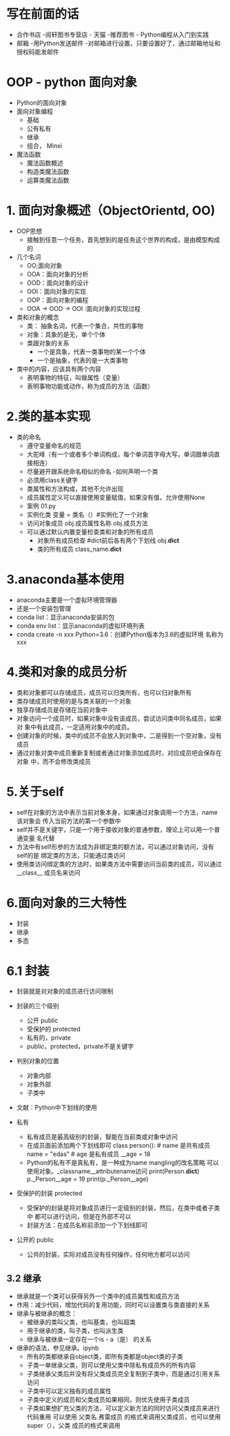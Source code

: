 # 写在前面的话
- 合作书店 
    -阅轩图书专营店 - 天猫
    -推荐图书 - Python编程从入门到实践
- 邮箱
    -用Python发送邮件
    -对邮箱进行设置，只要设置好了，通过邮箱地址和授权码能发邮件

# OOP - python 面向对象
- Python的面向对象
- 面向对象编程
    - 基础
    - 公有私有
    - 继承
    - 组合， Minxi
- 魔法函数
    - 魔法函数概述
    - 构造类魔法函数
    - 运算类魔法函数
# 1. 面向对象概述（ObjectOrientd, OO)
- OOP思想
    - 接触到任意一个任务，首先想到的是任务这个世界的构成，是由模型构成的
- 几个名词
    - OO;面向对象
    - OOA：面向对象的分析
    - OOD：面向对象的设计
    - OOI：面向对象的实现
    - OOP：面向对象的编程
    - OOA -> OOD -> OOI :面向对象的实现过程
- 类和对象的概念
    - 类： 抽象名词，代表一个集合，共性的事物 
    - 对象：具象的是无，单个个体
    - 类跟对象的关系
        - 一个是具象，代表一类事物的某一个个体
        - 一个是抽象，代表的是一大类事物
- 类中的内容，应该具有两个内容
    - 表明事物的特征，叫做属性（变量）
    - 表明事物功能或动作，称为成员的方法（函数）
# 2.类的基本实现
- 类的命名
    - 遵守变量命名的规范
    - 大驼峰（有一个或者多个单词构成，每个单词首字母大写，单词跟单词直接相连）
    - 尽量避开跟系统命名相似的命名
-如何声明一个类
    - 必须用class关键字
    - 类属性和方法构成，其他不允许出现
    - 成员属性定义可以直接使用变量赋值，如果没有值，允许使用None
    - 案例 01.py
    - 实例化类
        变量 = 类名（）#实例化了一个对象
    - 访问对象成员
        obj.成员属性名称
        obj.成员方法
    - 可以通过默认内置变量检查类和对象的所有成员
        - 对象所有成员检查
                #dict前后各有两个下划线
                obj.__dict__
        - 类的所有成员
                class_name.__dict__
    
# 3.anaconda基本使用
- anaconda主要是一个虚拟环境管理器
- 还是一个安装包管理
- conda list：显示anaconda安装的包
- conda env list：显示anaconda的虚拟环境列表
- conda create -n xxx Python=3.6：创建Python版本为3.6的虚拟环境 名称为xxx
# 4.类和对象的成员分析
- 类和对象都可以存储成员，成员可以归类所有，也可以归对象所有
- 类存储成员时使用的是与类关联的一个对象
- 独享存储成员是存储在当前对象中
- 对象访问一个成员时，如果对象中没有该成员，尝试访问类中同名成员，如果对
象中有此成员，一定适用对象中的成员。
- 创建对象的时候，类中的成员不会放入到对象中，二是得到一个空对象，没有成员
- 通过对象对类中成员重新复制或者通过对象添加成员时，对应成员吧会保存在对象
中，而不会修改类成员
# 5.关于self
- self在对象的方法中表示当前对象本身，如果通过对象调用一个方法，name该对象会
传入当前方法的第一个参数中
- self并不是关键字，只是一个用于接收对象的普通参数，理论上可以用一个普通变量
名代替
- 方法中有self形参的方法成为非绑定类的额方法，可以通过对象访问，没有self的是
绑定类的方法，只能通过类访问
- 使用类访问绑定类的方法时，如果类方法中需要访问当前类的成员，可以通过__class__
成员名来访问
# 6.面向对象的三大特性
- 封装
- 继承
- 多态
# 6.1 封装
- 封装就是对对象的成员进行访问限制
- 封装的三个级别
    - 公开 public
    - 受保护的 protected
    - 私有的，private
    - public，protected，private不是关键字
- 判别对象的位置
    - 对象内部
    - 对象外部
    - 子类中
- 文献：Python中下划线的使用
- 私有
    - 私有成员是最高级别的封装，智能在当前类或对象中访问
    - 在成员面前添加两个下划线即可
            class person():
                # name 是共有成员
                name = "edas"
                # age 是私有成员
                __age = 18
    - Python的私有不是真私有，是一种成为name mangling的改名策略
    可以使用对象。_classname__attributename访问
    print(Person.__dict__)
    p._Person__age = 19
    print(p._Person__age)

- 受保护的封装 protected
    - 受保护的封装是将对象成员进行一定级别的封装，然后，在类中或者子类中
    都可以进行访问，但是在外部不可以
    - 封装方法：在成员名称前添加一个下划线即可
- 公开的 public
    - 公共的封装，实际对成员没有任何操作，任何地方都可以访问
## 3.2 继承
- 继承就是一个类可以获得另外一个类中的成员属性和成员方法
- 作用：减少代码，增加代码的复用功能，同时可以设置类与类直接的关系
- 继承与被继承的概念：
    - 被继承的类叫父类，也叫基类，也叫超类
    - 用于继承的类，叫子类，也叫派生类
    - 继承与被继承一定存在一个is - a（是） 的关系
- 继承的语法，参见继承。ipynb
    - 所有的类都继承自object类，即所有类都是object类的子类
    - 子类一单继承父类，则可以使用父类中除私有成员外的所有内容
    - 子类继承父类后并没有将父类成员完全复制到子类中，而是通过引用关系访问
    - 子类中可以定义独有的成员属性
    - 子类中定义的成员和父类成员如果相同，则优先使用子类成员
    - 子类如果想扩充父类的方法，可以定义新方法的同时访问父类成员来进行代码重用
    可以使用 父类名.弗雷成员  的格式来调用父类成员，也可以使用super（），父类
    成员的格式来调用
    
    
